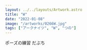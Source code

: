 ```yaml
---
layout: ../../layouts/Artwork.astro
title: "W"
date: "2022-01-08"
image: "/artworks/0266W.jpg"
tags: ["アークナイツ", "W", "つの"]
---
```


ポーズの練習 だぶち
